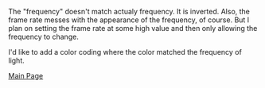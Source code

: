 The "frequency" doesn't match actualy frequency. It is inverted. Also, the frame rate messes with the appearance of the frequency, of course. But I plan on setting the frame rate at some high value and then only allowing the frequency to change.

I'd like to add a color coding where the color matched the frequency of light.

[Main Page](https://yulitle.github.io/DopplerEffectDemonstration)
